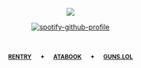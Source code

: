 <div align="center"> 
  
![](https://komarev.com/ghpvc/?username=vampiresoul&color=lightgray&label=ꔫ)

<div align="center"> 

[![spotify-github-profile](https://spotify-github-profile.kittinanx.com/api/view?uid=z0ocz59axjs7okg9a1ugo6j05&cover_image=true&theme=novatorem&show_offline=false&background_color=121212&interchange=false&bar_color=9f6f6f&bar_color_cover=true)](https://github.com/kittinan/spotify-github-profile)

<p align="center"> <img width="17" src="https://files.catbox.moe/k5ttb4.gif">

<div align="center"> 
 
<sub>[**RENTRY**](https://rentry.co/COWGlRL)⠀⠀✦⠀⠀[**ATABOOK**](https://soulripper.atabook.org/)⠀⠀✦⠀⠀[**GUNS.LOL**](https://guns.lol/soulripper)</sub>
